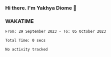### Hi there. I'm Yakhya Diome 👋

### WAKATIME
<!--START_SECTION:waka-->

```txt
From: 29 September 2023 - To: 05 October 2023

Total Time: 0 secs

No activity tracked
```

<!--END_SECTION:waka-->
